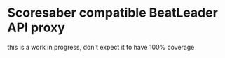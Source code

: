 # Scoresaber compatible BeatLeader API proxy

this is a work in progress, don't expect it to have 100% coverage
